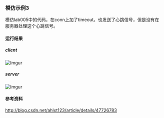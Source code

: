 ### 模仿示例3
模仿lab005中的代码，在conn上加了timeout。也发送了心跳信号，但是没有在服务器处理这个心跳信号。


#### 运行结果
##### client
![Imgur](http://i.imgur.com/g8Tx0Wo.png)

##### server
![Imgur](http://i.imgur.com/39Mprlv.png)


#### 参考资料
http://blog.csdn.net/ahlxt123/article/details/47726783